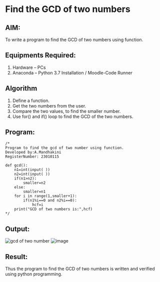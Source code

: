 # Find the GCD of two numbers

## AIM:
To write a program to find the GCD of two numbers using function.

## Equipments Required:
1. Hardware – PCs
2. Anaconda – Python 3.7 Installation / Moodle-Code Runner

## Algorithm
1. Define a function.
2. Get the two numbers from the user.
3. Compare the two values, to find the smaller number.
4. Use for() and if() loop to find the GCD of the two numbers.

## Program:

```
/*
Program to find the gcd of two number using function.
Developed by:A.Mandhakini 
RegisterNumber: 23010115

def gcd():
    n1=int(input( ))
    n2=int(input( ))
    if(n1>n2):
        smaller=n2
    else:
        smaller=n1
    for i in range(1,smaller+1):
        if(n1%i==0 and n2%i==0):
            hcf=i
    print("GCD of two numbers is:",hcf)
*/
```
## Output:
![gcd of two number](gcd.png)
![image](https://github.com/MandhakiniA/GCD-of-two-numbers/assets/150005194/a0a58584-f8dc-425f-8fa5-b46f95174310)

## Result:
Thus the program to find the GCD of two numbers is written and verified using python programming.
